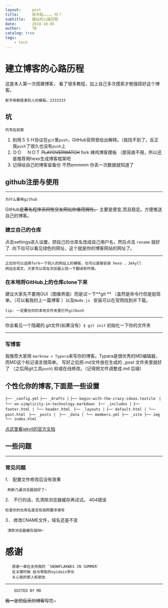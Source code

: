 ```yaml
---
layout:     post
title:      技术贴。。。。。吗？
subtitle:   建站的心路历程
date:       2018-10-05
author:     TB
catalog: true
tags:
    - tech
---
```


# 建立博客的心路历程

这是本人第一次搭建博客， 看了很多教程，加上自己多次摸索才勉强搭好这个博客。
          
    新手嘛都是拿别人的模板。2333333

## 坑
    坑写在前面


1. 别用ＳＳＨ协议在`git`里`push`，GitHub官网曾给出解释。（我找不到了，反正我`push`了很久也没有`push`上　
2.  ＤＯ 　ＮＯＴ  ~~PLAYOVERWATCH~~ fork 辣鸡博客模板 （那简直不用，所以还是推荐用hexo生成博客框架吧
3. 记得给自己的博客留备份 不然emmmm 你丢一次数据就知道了


##  github注册与使用

-----
    为什么要用github

GitHub~~是著名程序员同性交友网站你值得拥有。~~ 主要是便宜,而且稳定。方便推送自己的博客。

### 建立自己的仓库
点击settings进入设置，把自己的仓库名改成自己用户名，然后点击 `rename` 就好了. 向下拉可以看见绿色的网址，这个就是你的博客网站的网址了。

-------

    之后你可以选择fork一下别人的网站上的模板，也可以直接安装 hexo ，Jekyll 
    网站全英文，大家可以现在浏览器上找一下翻译软件哦。
###  在本地将GitHub上的仓库clone下来


建议大家先不要用GUI（图像界面）而是试一下**git **
（虽然是命令行但是挺简单。（可以看我的上一篇博客 ）以及`Node.js `
安装可以在官网找到并下载。

    tip: 一定要在你的本地文件夹里打开gitbush
    
------

你会看见一个隐藏的.git文件(如果没有）` $ git init ` 初始化一下你的文件夹 

------

### 写博客
我推荐大家用 `marknow + Typora`来写你的博客。Typara是很优秀的MD编辑器，而MD这个标记语言很简单。
写好之后把.md文件放在生成的 _post 文件夹里就好了 （之后用git工具` push `)
抑或在线修改。（记得把文件调整成.md 后缀）

##  个性化你的博客,下面是一些设置

`├── _config.yml`
`├── _drafts |`
`├── begin-with-the-crazy-ideas.textile `
`|└── on-simplicity-in-technology.markdown `
`├── _includes |` 
`├── footer.html | └── header.html `
`├── _layouts |`
`├── default.html | └── post.html `
`├── _posts | `
`├── _data | └── members.yml ├── _site ├── img └── index.html`
  
  
[点这里看jekyll的官方文档](https://www.jekyll.com.cn/docs/structure/)


## 一些问题

--------

### 常见问题

1.　配置文件修改后没有效果

     刷新几遍浏览器就好了~

2.　不行的话，先清除浏览器缓存再试试。
404错误

    检查你的仓库名是否有按照要求填写

3．.修改CNAME文件，域名还是不变

     清除浏览器缓存就OK~


# 感谢 
       感谢一直在支持我的 `SNOWFLAKWES IN SUMMER`
       在关键时候 给与帮助的oyidain学长
       关心我的家人和朋友
          
          
          
--------
        EDITED BY MD
        
        
        
        
~~我一定把后天的博客写完~~~
  









